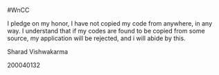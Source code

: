 #WnCC

I pledge on my honor, I have not copied my code from anywhere, in any way. I understand that if my codes are found to be copied from some source, my application will be rejected, and i will abide by this.

Sharad Vishwakarma

200040132
